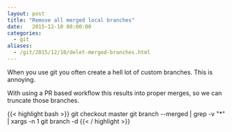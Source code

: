 ```yaml
---
layout: post
title: "Remove all merged local branches"
date:   2015-12-10 00:00:00
categories:
  - git
aliases:
  - /git/2015/12/10/delet-merged-branches.html
---
```

When you use git you often create a hell lot of custom branches.
This is annoying.

With using a PR based workflow this results into proper merges, so
we can truncate those branches.


{{< highlight bash >}}
git checkout master
git branch --merged | grep -v "\*" | xargs -n 1 git branch -d
{{< / highlight >}}
